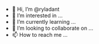 - 👋 Hi, I’m @ryladant
- 👀 I’m interested in ...
- 🌱 I’m currently learning ...
- 💞️ I’m looking to collaborate on ...
- 📫 How to reach me ...

<!---
ryladant/ryladant is a ✨ special ✨ repository because its `README.md` (this file) appears on your GitHub profile.
You can click the Preview link to take a look at your changes.
--->
